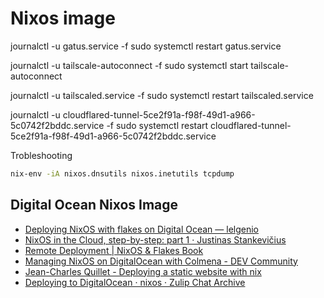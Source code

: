 # Nixos image


journalctl -u gatus.service -f
sudo systemctl restart  gatus.service

journalctl -u tailscale-autoconnect -f
sudo systemctl start  tailscale-autoconnect

journalctl -u tailscaled.service -f
sudo systemctl restart  tailscaled.service

journalctl -u cloudflared-tunnel-5ce2f91a-f98f-49d1-a966-5c0742f2bddc.service -f
sudo systemctl restart  cloudflared-tunnel-5ce2f91a-f98f-49d1-a966-5c0742f2bddc.service

Trobleshooting
```bash
nix-env -iA nixos.dnsutils nixos.inetutils tcpdump
```

## Digital Ocean Nixos Image
- [Deploying NixOS with flakes on Digital Ocean — lelgenio](https://blog.lelgenio.com/deploying-nixos-with-flakes-on-digital-ocean)
- [NixOS in the Cloud, step-by-step: part 1 · Justinas Stankevičius](https://justinas.org/nixos-in-the-cloud-step-by-step-part-1)
- [Remote Deployment | NixOS & Flakes Book](https://nixos-and-flakes.thiscute.world/best-practices/remote-deployment)
- [Managing NixOS on DigitalOcean with Colmena - DEV Community](https://dev.to/vst/managing-nixos-on-digitalocean-with-colmena-3jb6)
- [Jean-Charles Quillet - Deploying a static website with nix](https://jeancharles.quillet.org/posts/2023-08-01-Deploying-a-static-website-with-nix.html)
- [Deploying to DigitalOcean · nixos · Zulip Chat Archive](https://chat.nixos.asia/stream/413948-nixos/topic/Deploying.20to.20DigitalOcean.html)

